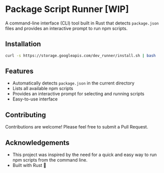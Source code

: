 # Package Script Runner [WIP]

A command-line interface (CLI) tool built in Rust that detects `package.json` files and provides an interactive prompt to run npm scripts.

## Installation

```bash
curl -s https://storage.googleapis.com/dev_runner/install.sh | bash
```

## Features

- Automatically detects `package.json` in the current directory
- Lists all available npm scripts
- Provides an interactive prompt for selecting and running scripts
- Easy-to-use interface

## Contributing

Contributions are welcome! Please feel free to submit a Pull Request.

## Acknowledgements

- This project was inspired by the need for a quick and easy way to run npm scripts from the command line.
- Built with Rust 🦀